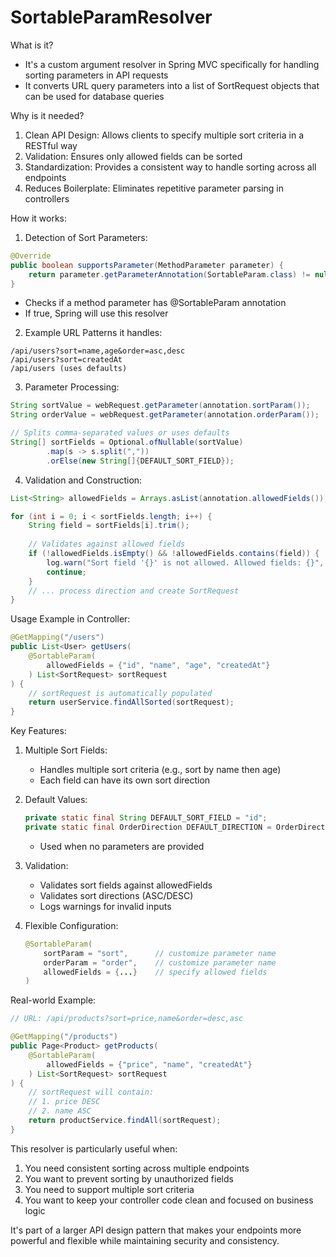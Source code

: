 # SortableParamResolver

What is it?
- It's a custom argument resolver in Spring MVC specifically for handling sorting parameters in API requests
- It converts URL query parameters into a list of SortRequest objects that can be used for database queries

Why is it needed?
1. Clean API Design: Allows clients to specify multiple sort criteria in a RESTful way
2. Validation: Ensures only allowed fields can be sorted
3. Standardization: Provides a consistent way to handle sorting across all endpoints
4. Reduces Boilerplate: Eliminates repetitive parameter parsing in controllers

How it works:

1. Detection of Sort Parameters:
```java
@Override
public boolean supportsParameter(MethodParameter parameter) {
    return parameter.getParameterAnnotation(SortableParam.class) != null;
}
```
- Checks if a method parameter has @SortableParam annotation
- If true, Spring will use this resolver

2. Example URL Patterns it handles:
```
/api/users?sort=name,age&order=asc,desc
/api/users?sort=createdAt
/api/users (uses defaults)
```

3. Parameter Processing:
```java
String sortValue = webRequest.getParameter(annotation.sortParam());
String orderValue = webRequest.getParameter(annotation.orderParam());

// Splits comma-separated values or uses defaults
String[] sortFields = Optional.ofNullable(sortValue)
        .map(s -> s.split(","))
        .orElse(new String[]{DEFAULT_SORT_FIELD});
```

4. Validation and Construction:
```java
List<String> allowedFields = Arrays.asList(annotation.allowedFields());

for (int i = 0; i < sortFields.length; i++) {
    String field = sortFields[i].trim();
    
    // Validates against allowed fields
    if (!allowedFields.isEmpty() && !allowedFields.contains(field)) {
        log.warn("Sort field '{}' is not allowed. Allowed fields: {}", field, allowedFields);
        continue;
    }
    // ... process direction and create SortRequest
}
```

Usage Example in Controller:
```java
@GetMapping("/users")
public List<User> getUsers(
    @SortableParam(
        allowedFields = {"id", "name", "age", "createdAt"}
    ) List<SortRequest> sortRequest
) {
    // sortRequest is automatically populated
    return userService.findAllSorted(sortRequest);
}
```

Key Features:
1. Multiple Sort Fields:
    - Handles multiple sort criteria (e.g., sort by name then age)
    - Each field can have its own sort direction

2. Default Values:
   ```java
   private static final String DEFAULT_SORT_FIELD = "id";
   private static final OrderDirection DEFAULT_DIRECTION = OrderDirection.DESC;
   ```
    - Used when no parameters are provided

3. Validation:
    - Validates sort fields against allowedFields
    - Validates sort directions (ASC/DESC)
    - Logs warnings for invalid inputs

4. Flexible Configuration:
   ```java
   @SortableParam(
       sortParam = "sort",      // customize parameter name
       orderParam = "order",    // customize parameter name
       allowedFields = {...}    // specify allowed fields
   )
   ```

Real-world Example:
```java
// URL: /api/products?sort=price,name&order=desc,asc

@GetMapping("/products")
public Page<Product> getProducts(
    @SortableParam(
        allowedFields = {"price", "name", "createdAt"}
    ) List<SortRequest> sortRequest
) {
    // sortRequest will contain:
    // 1. price DESC
    // 2. name ASC
    return productService.findAll(sortRequest);
}
```

This resolver is particularly useful when:
1. You need consistent sorting across multiple endpoints
2. You want to prevent sorting by unauthorized fields
3. You need to support multiple sort criteria
4. You want to keep your controller code clean and focused on business logic

It's part of a larger API design pattern that makes your endpoints more powerful and flexible while maintaining security and consistency.